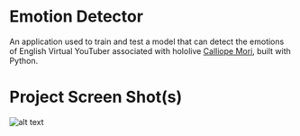 # Emotion Detector

An application used to train and test a model that can detect the emotions of English Virtual YouTuber associated with hololive [Calliope Mori](https://www.youtube.com/channel/UCL_qhgtOy0dy1Agp8vkySQg?feature=gws_kp_artist&feature=gws_kp_artist), built with Python.

# Project Screen Shot(s)

![alt text](https://github.com/Jeybird248/calli-emotion-detector/blob/main/caliEmotionDetector/output/predicted_vod.gif "Output")
